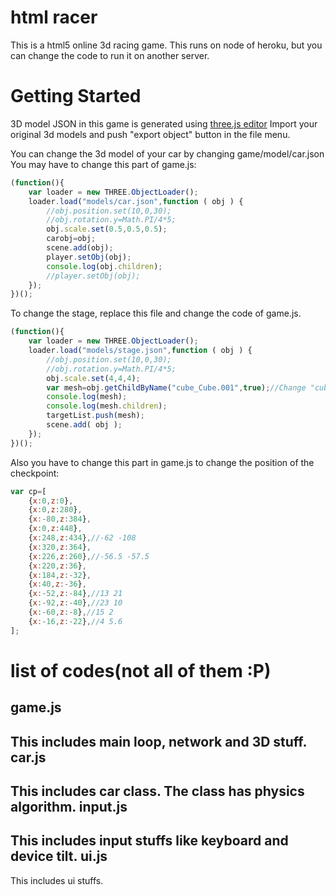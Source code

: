 html racer
==========
This is a html5 online 3d racing game.
This runs on node of heroku, but you can change the code to run it on another server.

Getting Started
===============

3D model JSON in this game is generated using [three.js editor](https://www.threejs.org/editor/)
Import your original 3d models and push "export object" button in the file menu.

You can change the 3d model of your car by changing game/model/car.json
You may have to change this part of game.js:
```javascript
(function(){
    var loader = new THREE.ObjectLoader();
    loader.load("models/car.json",function ( obj ) {
        //obj.position.set(10,0,30);
        //obj.rotation.y=Math.PI/4*5;
        obj.scale.set(0.5,0.5,0.5);
        carobj=obj;
        scene.add(obj);
        player.setObj(obj);
        console.log(obj.children);
        //player.setObj(obj);
    });
})();
```
To change the stage, replace this file and change the code of game.js.
```javascript
(function(){
    var loader = new THREE.ObjectLoader();
    loader.load("models/stage.json",function ( obj ) {
        //obj.position.set(10,0,30);
        //obj.rotation.y=Math.PI/4*5;
        obj.scale.set(4,4,4);
        var mesh=obj.getChildByName("cube_Cube.001",true);//Change "cube_Cube.001" to make your original mesh collidable.
        console.log(mesh);
        console.log(mesh.children);
        targetList.push(mesh);
        scene.add( obj );
    });
})();
```
Also you have to change this part in game.js to change the position of the checkpoint:
```javascript
var cp=[
    {x:0,z:0},
    {x:0,z:280},
    {x:-80,z:384},
    {x:0,z:448},
    {x:248,z:434},//-62 -108
    {x:320,z:364},
    {x:226,z:260},//-56.5 -57.5
    {x:220,z:36},
    {x:184,z:-32},
    {x:40,z:-36},
    {x:-52,z:-84},//13 21
    {x:-92,z:-40},//23 10
    {x:-60,z:-8},//15 2
    {x:-16,z:-22},//4 5.6
];
```

list of codes(not all of them :P)
=================================
game.js
-------
This includes main loop, network and 3D stuff.
car.js
------
This includes car class.
The class has physics algorithm.
input.js
--------
This includes input stuffs like keyboard and device tilt.
ui.js
-----
This includes ui stuffs.